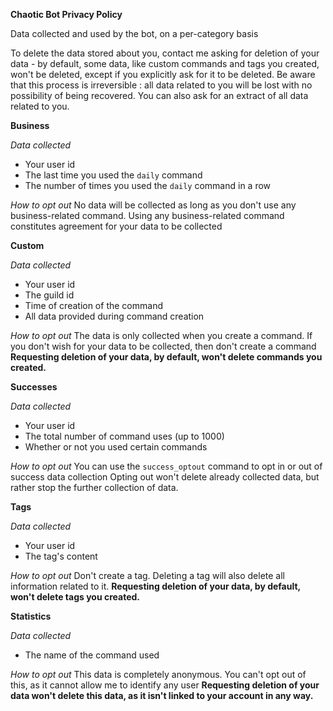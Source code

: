 **Chaotic Bot Privacy Policy**

Data collected and used by the bot, on a per-category basis

To delete the data stored about you, contact me asking for deletion of your data - by default, some data, like custom commands and tags you created, won't be deleted, except if you explicitly ask for it to be deleted. Be aware that this process is irreversible : all data related to you will be lost with no possibility of being recovered. You can also ask for an extract of all data related to you.

**Business**

*Data collected*
- Your user id
- The last time you used the `daily` command
- The number of times you used the `daily` command in a row

*How to opt out*
No data will be collected as long as you don't use any business-related command. Using any business-related command constitutes agreement for your data to be collected

**Custom**

*Data collected*
- Your user id
- The guild id
- Time of creation of the command
- All data provided during command creation

*How to opt out*
The data is only collected when you create a command. If you don't wish for your data to be collected, then don't create a command
__Requesting deletion of your data, by default, won't delete commands you created.__

**Successes**

*Data collected*
- Your user id
- The total number of command uses (up to 1000)
- Whether or not you used certain commands

*How to opt out*
You can use the `success_optout` command to opt in or out of success data collection
Opting out won't delete already collected data, but rather stop the further collection of data.

**Tags**

*Data collected*
- Your user id
- The tag's content

*How to opt out*
Don't create a tag.
Deleting a tag will also delete all information related to it.
__Requesting deletion of your data, by default, won't delete tags you created.__


**Statistics**

*Data collected*
- The name of the command used

*How to opt out*
This data is completely anonymous. You can't opt out of this, as it cannot allow me to identify any user
__Requesting deletion of your data won't delete this data, as it isn't linked to your account in any way.__
